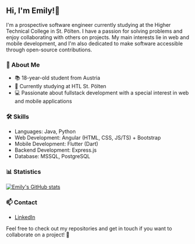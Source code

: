 ## Hi, I'm Emily!👋

I'm a prospective software engineer currently studying at the Higher Technical College in St. Pölten. I have a passion for solving problems and enjoy collaborating with others on projects. My main interests lie in web and mobile development, and I'm also dedicated to make software accessible through open-source contributions.

### 🦆 About Me

- 📚 18-year-old student from Austria
- 🏫 Currently studying at HTL St. Pölten
- 💻 Passionate about fullstack development with a special interest in web and mobile applications

### 🛠️ Skills

- Languages: Java, Python
- Web Development: Angular (HTML, CSS, JS/TS) + Bootstrap
- Mobile Development: Flutter (Dart)
- Backend Development: Express.js
- Database: MSSQL, PostgreSQL

### 📊 Statistics

[![Emily's GitHub stats](https://github-readme-stats.vercel.app/api?username=emilyAtzr)](https://github.com/anuraghazra/github-readme-stats)

### 📫 Contact

- [LinkedIn](https://www.linkedin.com/in/emily-atzinger-833466265/)

Feel free to check out my repositories and get in touch if you want to collaborate on a project! 🚀

